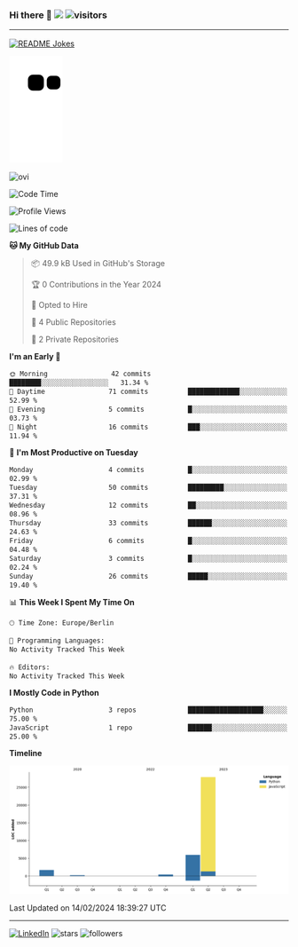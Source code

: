 


### Hi there 👋 ![](https://komarev.com/ghpvc/?username=LinusOlofsson-maker) ![visitors](https://visitor-badge.laobi.icu/badge?page_id=LinusOlofsson-maker)
---
<a href="https://readme-jokes.vercel.app"> <img align="center" src="https://readme-jokes.vercel.app/api" alt="README Jokes"></a>

![Snake animation](https://github.com/madushadhanushka/github-readme/blob/output/github-contribution-snake.svg)

<img src="https://github-readme-stats.vercel.app/api/top-langs?username=LinusOlofsson-maker&show_icons=true&locale=en&layout=compact&theme=chartreuse-dark" alt="ovi" />

<!--START_SECTION:waka-->
![Code Time](http://img.shields.io/badge/Code%20Time-16%20hrs%2028%20mins-blue)

![Profile Views](http://img.shields.io/badge/Profile%20Views-0-blue)

![Lines of code](https://img.shields.io/badge/From%20Hello%20World%20I%27ve%20Written-36.1%20thousand%20lines%20of%20code-blue)

**🐱 My GitHub Data** 

> 📦 49.9 kB Used in GitHub's Storage 
 > 
> 🏆 0 Contributions in the Year 2024
 > 
> 💼 Opted to Hire
 > 
> 📜 4 Public Repositories 
 > 
> 🔑 2 Private Repositories 
 > 
**I'm an Early 🐤** 

```text
🌞 Morning                42 commits          ████████░░░░░░░░░░░░░░░░░   31.34 % 
🌆 Daytime                71 commits          █████████████░░░░░░░░░░░░   52.99 % 
🌃 Evening                5 commits           █░░░░░░░░░░░░░░░░░░░░░░░░   03.73 % 
🌙 Night                  16 commits          ███░░░░░░░░░░░░░░░░░░░░░░   11.94 % 
```
📅 **I'm Most Productive on Tuesday** 

```text
Monday                   4 commits           █░░░░░░░░░░░░░░░░░░░░░░░░   02.99 % 
Tuesday                  50 commits          █████████░░░░░░░░░░░░░░░░   37.31 % 
Wednesday                12 commits          ██░░░░░░░░░░░░░░░░░░░░░░░   08.96 % 
Thursday                 33 commits          ██████░░░░░░░░░░░░░░░░░░░   24.63 % 
Friday                   6 commits           █░░░░░░░░░░░░░░░░░░░░░░░░   04.48 % 
Saturday                 3 commits           █░░░░░░░░░░░░░░░░░░░░░░░░   02.24 % 
Sunday                   26 commits          █████░░░░░░░░░░░░░░░░░░░░   19.40 % 
```


📊 **This Week I Spent My Time On** 

```text
🕑︎ Time Zone: Europe/Berlin

💬 Programming Languages: 
No Activity Tracked This Week

🔥 Editors: 
No Activity Tracked This Week
```

**I Mostly Code in Python** 

```text
Python                   3 repos             ███████████████████░░░░░░   75.00 % 
JavaScript               1 repo              ██████░░░░░░░░░░░░░░░░░░░   25.00 % 
```



**Timeline**

![Lines of Code chart](https://raw.githubusercontent.com/LinusOlofsson-maker/LinusOlofsson-maker/main/assets/bar_graph.png)


 Last Updated on 14/02/2024 18:39:27 UTC
<!--END_SECTION:waka-->








---
<a href="https://www.linkedin.com/in/linus-olofsson-/" target="_blank"> <img src="https://img.shields.io/badge/LinkedIn-%230077B5.svg?&style=flat-square&logo=linkedin&logoColor=white" alt="LinkedIn"></a> <img src="https://img.shields.io/github/stars/LinusOlofsson-maker?label=Stars" alt="stars"> <img alt="followers" title="Follow me on Github" src="https://img.shields.io/github/followers/LinusOlofsson-maker?color=236ad3&style=for-the-badge&logo=github&label=Follow"/>



<!--
**LinusOlofsson-maker/LinusOlofsson-maker** is a ✨ _special_ ✨ repository because its `README.md` (this file) appears on your GitHub profile.

![Current UTC time](https://jojoee.jojoee.com/api/utcnowgif?utcnow)
Here are some ideas to get you started:

- 🔭 I’m currently working on ...
- 🌱 I’m currently learning ...
- 👯 I’m looking to collaborate on ...
- 🤔 I’m looking for help with ...
- 💬 Ask me about ...
- 📫 How to reach me: ...
- 😄 Pronouns: ...
- ⚡ Fun fact: ...
-->

